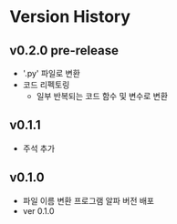 # Version History

## v0.2.0 pre-release

- '.py' 파일로 변환
- 코드 리펙토링
  - 일부 반복되는 코드 함수 및 변수로 변환

## v0.1.1

- 주석 추가

## v0.1.0

- 파일 이름 변환 프로그램 알파 버전 배포
- ver 0.1.0
